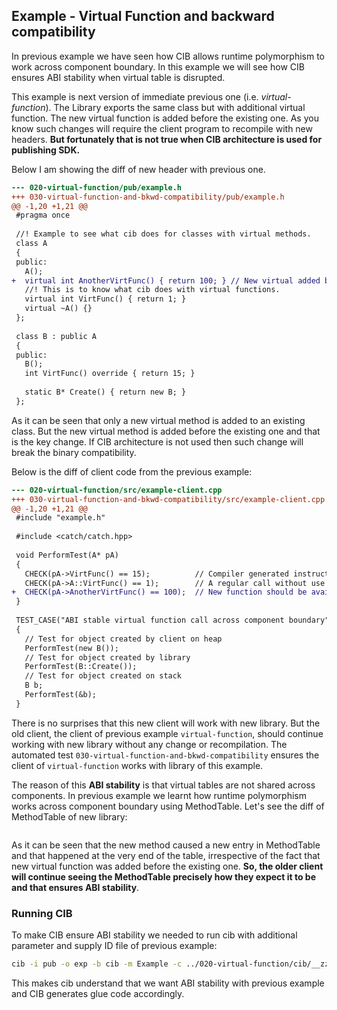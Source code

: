 ## Example - Virtual Function and backward compatibility
In previous example we have seen how CIB allows runtime polymorphism to work across component boundary. In this example we will see how CIB ensures ABI stability when virtual table is disrupted.

This example is next version of immediate previous one (i.e. *virtual-function*). The Library exports the same class but with additional virtual function. The new virtual function is added before the existing one. As you know such changes will require the client program to recompile with new headers. **But fortunately that is not true when CIB architecture is used for publishing SDK.**

Below I am showing the diff of new header with previous one.

```diff
--- 020-virtual-function/pub/example.h
+++ 030-virtual-function-and-bkwd-compatibility/pub/example.h
@@ -1,20 +1,21 @@
 #pragma once
 
 //! Example to see what cib does for classes with virtual methods.
 class A
 {
 public:
   A();
+  virtual int AnotherVirtFunc() { return 100; } // New virtual added before existing one.
   //! This is to know what cib does with virtual functions.
   virtual int VirtFunc() { return 1; }
   virtual ~A() {}
 };
 
 class B : public A
 {
 public:
   B();
   int VirtFunc() override { return 15; }
 
   static B* Create() { return new B; }
 };

```

As it can be seen that only a new virtual method is added to an existing class. But the new virtual method is added before the existing one and that is the key change. If CIB architecture is not used then such change will break the binary compatibility.

Below is the diff of client code from the previous example:

```diff
--- 020-virtual-function/src/example-client.cpp
+++ 030-virtual-function-and-bkwd-compatibility/src/example-client.cpp
@@ -1,20 +1,21 @@
 #include "example.h"
 
 #include <catch/catch.hpp>
 
 void PerformTest(A* pA)
 {
   CHECK(pA->VirtFunc() == 15);          // Compiler generated instruction will effectively call `pA->B::VirtFunc()`
   CHECK(pA->A::VirtFunc() == 1);        // A regular call without use of virtual table.
+  CHECK(pA->AnotherVirtFunc() == 100);  // New function should be available to newer clients.
 }
 
 TEST_CASE("ABI stable virtual function call across component boundary")
 {
   // Test for object created by client on heap
   PerformTest(new B());
   // Test for object created by library
   PerformTest(B::Create());
   // Test for object created on stack
   B b;
   PerformTest(&b);
 }

```

There is no surprises that this new client will work with new library. But the old client, the client of previous example `virtual-function`, should continue working with new library without any change or recompilation. The automated test `030-virtual-function-and-bkwd-compatibility` ensures the client of `virtual-function` works with library of this example.

The reason of this **ABI stability** is that virtual tables are not shared across components. In previous example we learnt how runtime polymorphism works across component boundary using MethodTable. Let's see the diff of MethodTable of new library:

```diff

```

As it can be seen that the new method caused a new entry in MethodTable and that happened at the very end of the table, irrespective of the fact that new virtual function was added before the existing one. **So, the older client will continue seeing the MethodTable precisely how they expect it to be and that ensures ABI stability**.

### Running CIB
To make CIB ensure ABI stability we needed to run cib with additional parameter and supply ID file of previous example:

```sh
cib -i pub -o exp -b cib -m Example -c ../020-virtual-function/cib/__zz_cib_Example-ids.h
```

This makes cib understand that we want ABI stability with previous example and CIB generates glue code accordingly.

